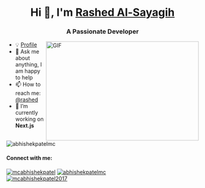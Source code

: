 <h1 align="center">Hi 👋, I'm <a href="https://abhishekpatel.dev/](https://rashid202445.github.io/myCV">Rashed Al-Sayagih</a></h1>
<h3 align="center">A Passionate Developer</h3>
<img align="right" alt="GIF" src="https://github.com/abhishekpatelmc/store/blob/master/asset/code.gif?raw=true" width="400" height="260" />

- 💡 [Profile]([https://rashid202445.github.io/myCV])
- 💬 Ask me about anything, I am happy to help
- 📫 How to reach me: [@rashed](https://www.linkedin.com/in/%D8%B1%D8%B4%D9%8A%D8%AF-%D8%A7%D9%84%D8%B3%D9%8A%D8%A7%D8%BA%D9%8A-882605ba/)
- 🔭 I’m currently working on **Next.js**
<!-- - 📝 [Resume](https://flowcv-user-file-uploads-prod.s3.eu-central-1.amazonaws.com/websiteButton/ksr5trb8ylq9hsa37zdcxlfvcq.pdf) -->
<!-- - 🌱 I’m currently learning **Go** -->

<p align="left"> <img src="https://komarev.com/ghpvc/?username=abhishekpatelmc&label=Profile%20views&color=0e75b6&style=flat&color=blueviolet" alt="abhishekpatelmc" /></p>

<h4 lign="left">Connect with me:</h4>
<p align="left">
<a href="https://twitter.com/@mcabhishekpatel" target="_blank" style="none" >
  <img align="center" src="https://img.shields.io/badge/-@mcabhishekpatel-1ca0f1?style=flat&labelColor=1ca0f1&logo=twitter&logoColor=white&link=https://twitter.com/mcabhishekpatel" alt="mcabhishekpatel" /></a> 
<a href="https://linkedin.com/in/%D8%B1%D8%B4%D9%8A%D8%AF-%D8%A7%D9%84%D8%B3%D9%8A%D8%A7%D8%BA%D9%8A-882605ba" target="blank" style="none" >
  <img align="center" src="https://img.shields.io/badge/-abhishekpatelmc-blue?style=flat&logo=Linkedin&logoColor=white&link=https://www.linkedin.com/in/%D8%B1%D8%B4%D9%8A%D8%AF-%D8%A7%D9%84%D8%B3%D9%8A%D8%A7%D8%BA%D9%8A-882605ba/" alt="abhishekpatelmc" /></a>
<br>
  <!-- 
<a href="https://instagram.com/abhishekpatelmc" target="blank" style="none" >
  <img align="center" src="https://img.shields.io/badge/-@abhishekpatelmc-purple?style=flat&logo=instagram&logoColor=white&link=https://instagram.com/abhishekpatelmc/" alt="abhishekpatelmc" /></a> -->
<a href="mailto:rashid201143@gmail.com" target="blank" style="none" >
  <img align="center" src="https://img.shields.io/badge/-mcabhishekpatel2017-c14438?style=flat&logo=Gmail&logoColor=white&link=mailto:rashid201143@gmail.com" alt="mcabhishekpatel2017" /></a>
</p>

<!-- <hr> -->

<!--<p><img align="left" src="https://github-readme-stats.vercel.app/api/top-langs?username=abhishekpatelmc&show_icons=true&locale=en&layout=demo alt="abhishekpatelmc"/> </p>-->
  
<!--[![Top Langs](https://github-readme-stats.vercel.app/api/top-langs/?username=anuraghazra&layout=compact)](https://github.com/anuraghazra/github-readme-stats) -->


<!-- <p><img align="right" src="https://github-readme-stats.vercel.app/api?username=abhishekpatelmc&show_icons=true&locale=en" alt="abhishekpatelmc"/></p> -->

  
<!-- [![ github activity graph](https://activity-graph.herokuapp.com/graph?username=abhishekpatelmc&bg_color=ffffff&color=708090&line=1E90FF&point=24292e)]() -->
